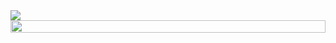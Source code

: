 
<div class="Box d-flex pinned-item-list-item p-3 width-full js-pinned-item-list-item public sortable-button-item source reorderable">
  <img src="https://github-readme-stats.vercel.app/api?username=gomjellie"></img>
</div>

<div style="display: flex;">
    <div class="notion-cursor-default" style="position: relative; overflow: hidden; flex-grow: 1;">
        <div style="position: relative;">
            <div style="height: 100%; width: 100%;"><img
                    style="display: block; object-fit: cover; border-top-left-radius: 1px; border-top-right-radius: 1px; border-bottom-right-radius: 1px; border-bottom-left-radius: 1px; width: 100%; pointer-events: auto;"
                    src="https://notion-ga.ohwhos.vercel.app/collect?tid=UA-102235776-2&amp;host=notion.so&amp;page=/github/gomjellie">
            </div>
        </div>
    </div>
</div>
